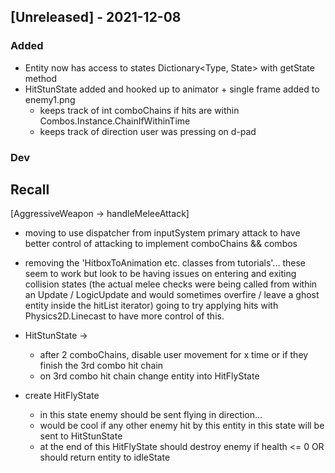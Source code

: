 ## [Unreleased] - 2021-12-08
### Added
- Entity now has access to states Dictionary<Type, State> with getState method
- HitStunState added and hooked up to animator + single frame added to enemy1.png
  - keeps track of int comboChains if hits are within Combos.Instance.ChainIfWithinTime
  - keeps track of direction user was pressing on d-pad

### Dev

## Recall
[AggressiveWeapon -> handleMeleeAttack]
- moving to use dispatcher from inputSystem primary attack to have better control of attacking to implement comboChains && combos
- removing the 'HitboxToAnimation etc. classes from tutorials'... these seem to work but 
look to be having issues on entering and exiting collision states (the actual melee checks were being called from within an Update / LogicUpdate and would sometimes overfire / leave a ghost entity inside the hitList iterator)
going to try applying hits with Physics2D.Linecast to have more control of this.


- HitStunState -> 
  - after 2 comboChains, disable user movement for x time or if they finish the 3rd combo hit chain
  - on 3rd combo hit chain change entity into HitFlyState
- create HitFlyState 
  - in this state enemy should be sent flying in direction... 
  - would be cool if any other enemy hit by this entity in this state will be sent to HitStunState 
  - at the end of this HitFlyState should destroy enemy if health <= 0 OR should return entity to idleState